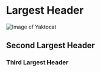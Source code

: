 # Largest Header
![Image of Yaktocat](https://octodex.github.com/images/yaktocat.png)
## Second Largest Header
### Third Largest Header

